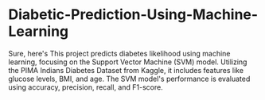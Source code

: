 # Diabetic-Prediction-Using-Machine-Learning
Sure, here's This project predicts diabetes likelihood using machine learning, focusing on the Support Vector Machine (SVM) model. Utilizing the PIMA Indians Diabetes Dataset from Kaggle, it includes features like glucose levels, BMI, and age. The SVM model's performance is evaluated using accuracy, precision, recall, and F1-score.  
